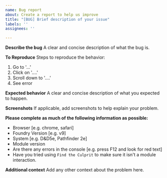 ```yaml
---
name: Bug report
about: Create a report to help us improve
title: "[BUG] Brief description of your issue"
labels: ''
assignees: ''

---
```


**Describe the bug**
A clear and concise description of what the bug is.

**To Reproduce**
Steps to reproduce the behavior:
1. Go to '...'
2. Click on '....'
3. Scroll down to '....'
4. See error

**Expected behavior**
A clear and concise description of what you expected to happen.

**Screenshots**
If applicable, add screenshots to help explain your problem.

**Please complete as much of the following information as possible:**
 - Browser [e.g. chrome, safari]
 - Foundry Version [e.g. v9]
 - System [e.g. D&D5e, Pathfinder 2e]
 - Module version
 - Are there any errors in the console [e.g. press F12 and look for red text]
 - Have you tried using `Find the Culprit` to make sure it isn't a module interaction.

**Additional context**
Add any other context about the problem here.
